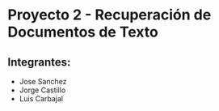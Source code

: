 # Proyecto 2 - Recuperación de Documentos de Texto
## Integrantes:
<ul>
<li>Jose Sanchez</li>
<li>Jorge Castillo</li>
<li>Luis Carbajal</li>
</ul> 
